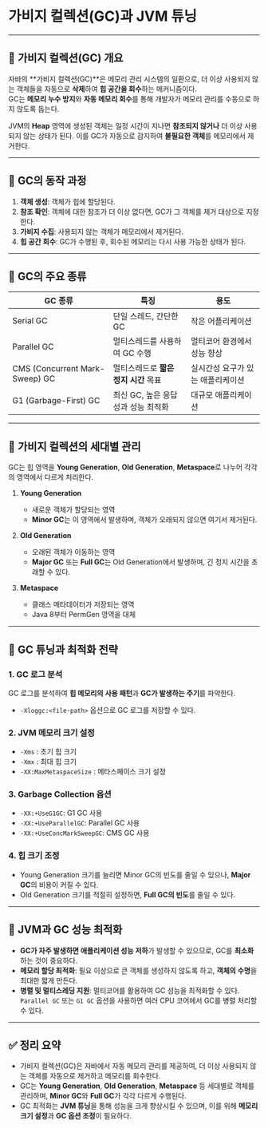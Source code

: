 # 가비지 컬렉션(GC)과 JVM 튜닝

---

## 🔹 가비지 컬렉션(GC) 개요

자바의 **가비지 컬렉션(GC)**은 메모리 관리 시스템의 일환으로, 더 이상 사용되지 않는 객체들을 자동으로 **삭제**하여 **힙 공간을 회수**하는 메커니즘이다.  
GC는 **메모리 누수 방지**와 **자동 메모리 회수**를 통해 개발자가 메모리 관리를 수동으로 하지 않도록 돕는다.

JVM의 **Heap** 영역에 생성된 객체는 일정 시간이 지나면 **참조되지 않거나** 더 이상 사용되지 않는 상태가 된다. 이를 GC가 자동으로 감지하여 **불필요한 객체**를 메모리에서 제거한다.

---

## 🔹 GC의 동작 과정

1. **객체 생성**: 객체가 힙에 할당된다.
2. **참조 확인**: 객체에 대한 참조가 더 이상 없다면, GC가 그 객체를 제거 대상으로 지정한다.
3. **가비지 수집**: 사용되지 않는 객체가 메모리에서 제거된다.
4. **힙 공간 회수**: GC가 수행된 후, 회수된 메모리는 다시 사용 가능한 상태가 된다.

---

## 🔹 GC의 주요 종류

| GC 종류       | 특징                                           | 용도                        |
|---------------|-----------------------------------------------|-----------------------------|
| Serial GC     | 단일 스레드, 간단한 GC                       | 작은 어플리케이션            |
| Parallel GC   | 멀티스레드를 사용하여 GC 수행                | 멀티코어 환경에서 성능 향상  |
| CMS (Concurrent Mark-Sweep) GC | 멀티스레드로 **짧은 정지 시간** 목표   | 실시간성 요구가 있는 애플리케이션 |
| G1 (Garbage-First) GC | 최신 GC, 높은 응답성과 성능 최적화      | 대규모 애플리케이션           |

---

## 🔹 가비지 컬렉션의 세대별 관리

GC는 힙 영역을 **Young Generation**, **Old Generation**, **Metaspace**로 나누어 각각의 영역에서 다르게 처리한다.

1. **Young Generation**
   - 새로운 객체가 할당되는 영역
   - **Minor GC**는 이 영역에서 발생하며, 객체가 오래되지 않으면 여기서 제거된다.
   
2. **Old Generation**
   - 오래된 객체가 이동하는 영역
   - **Major GC** 또는 **Full GC**는 Old Generation에서 발생하며, 긴 정지 시간을 초래할 수 있다.

3. **Metaspace**
   - 클래스 메타데이터가 저장되는 영역
   - Java 8부터 PermGen 영역을 대체

---

## 🔹 GC 튜닝과 최적화 전략

### 1. **GC 로그 분석**
   GC 로그를 분석하여 **힙 메모리의 사용 패턴**과 **GC가 발생하는 주기**를 파악한다.  
   - `-Xloggc:<file-path>` 옵션으로 GC 로그를 저장할 수 있다.
   
### 2. **JVM 메모리 크기 설정**
   - `-Xms` : 초기 힙 크기
   - `-Xmx` : 최대 힙 크기
   - `-XX:MaxMetaspaceSize` : 메타스페이스 크기 설정

### 3. **Garbage Collection 옵션**
   - `-XX:+UseG1GC`: G1 GC 사용
   - `-XX:+UseParallelGC`: Parallel GC 사용
   - `-XX:+UseConcMarkSweepGC`: CMS GC 사용

### 4. **힙 크기 조정**
   - Young Generation 크기를 늘리면 Minor GC의 빈도를 줄일 수 있으나, **Major GC**의 비용이 커질 수 있다.
   - Old Generation 크기를 적절히 설정하면, **Full GC의 빈도**를 줄일 수 있다.

---

## 🔹 JVM과 GC 성능 최적화

- **GC가 자주 발생하면 애플리케이션 성능 저하**가 발생할 수 있으므로, GC를 **최소화**하는 것이 중요하다.
- **메모리 할당 최적화**: 필요 이상으로 큰 객체를 생성하지 않도록 하고, **객체의 수명**을 최대한 짧게 만든다.
- **병렬 및 멀티스레딩 지원**: 멀티코어를 활용하여 GC 성능을 최적화할 수 있다. `Parallel GC` 또는 `G1 GC` 옵션을 사용하면 여러 CPU 코어에서 GC를 병렬 처리할 수 있다.

---

## ✅ 정리 요약

- 가비지 컬렉션(GC)은 자바에서 자동 메모리 관리를 제공하여, 더 이상 사용되지 않는 객체를 자동으로 제거하고 메모리를 회수한다.
- GC는 **Young Generation**, **Old Generation**, **Metaspace** 등 세대별로 객체를 관리하며, **Minor GC**와 **Full GC**가 각각 다르게 수행된다.
- GC 최적화는 **JVM 튜닝**을 통해 성능을 크게 향상시킬 수 있으며, 이를 위해 **메모리 크기 설정**과 **GC 옵션 조정**이 필요하다.
